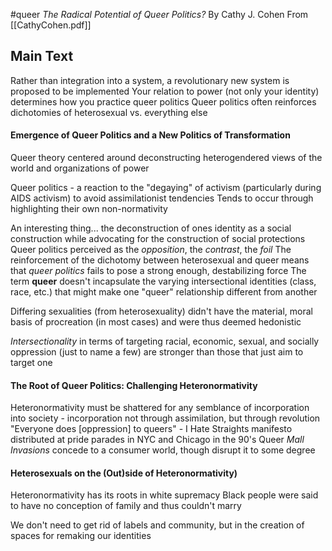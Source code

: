 #queer 
*The Radical Potential of Queer Politics?*
By Cathy J. Cohen
From [[CathyCohen.pdf]]

## Main Text
Rather than integration into a system, a revolutionary new system is proposed to be implemented
Your relation to power (not only your identity) determines how you practice queer politics
Queer politics often reinforces dichotomies of heterosexual vs. everything else
#### Emergence of Queer Politics and a New Politics of Transformation
Queer theory centered around deconstructing heterogendered views of the world and organizations of power

Queer politics - a reaction to the "degaying" of activism (particularly during AIDS activism) to avoid assimilationist tendencies
	Tends to occur through highlighting their own non-normativity

An interesting thing... the deconstruction of ones identity as a social construction while advocating for the construction of social protections
Queer politics perceived as the *opposition*, the *contrast*, the *foil*
The reinforcement of the dichotomy between heterosexual and queer means that *queer politics* fails to pose a strong enough, destabilizing force
The term **queer** doesn't incapsulate the varying intersectional identities (class, race, etc.) that might make one "queer" relationship different from another

Differing sexualities (from heterosexuality) didn't have the material, moral basis of procreation (in most cases) and were thus deemed hedonistic

*Intersectionality* in terms of targeting racial, economic, sexual, and socially oppression (just to name a few) are stronger than those that just aim to target one

#### The Root of Queer Politics: Challenging Heteronormativity
Heteronormativity must be shattered for any semblance of incorporation into society - incorporation not through assimilation, but through revolution
"Everyone does [oppression] to queers" - I Hate Straights manifesto distributed at pride parades in NYC and Chicago in the 90's
Queer *Mall Invasions* concede to a consumer world, though disrupt it to some degree
#### Heterosexuals on the (Out)side of Heteronormativity)
Heteronormativity has its roots in white supremacy
	Black people were said to have no conception of family and thus couldn't marry

We don't need to get rid of labels and community, but in the creation of spaces for remaking our identities